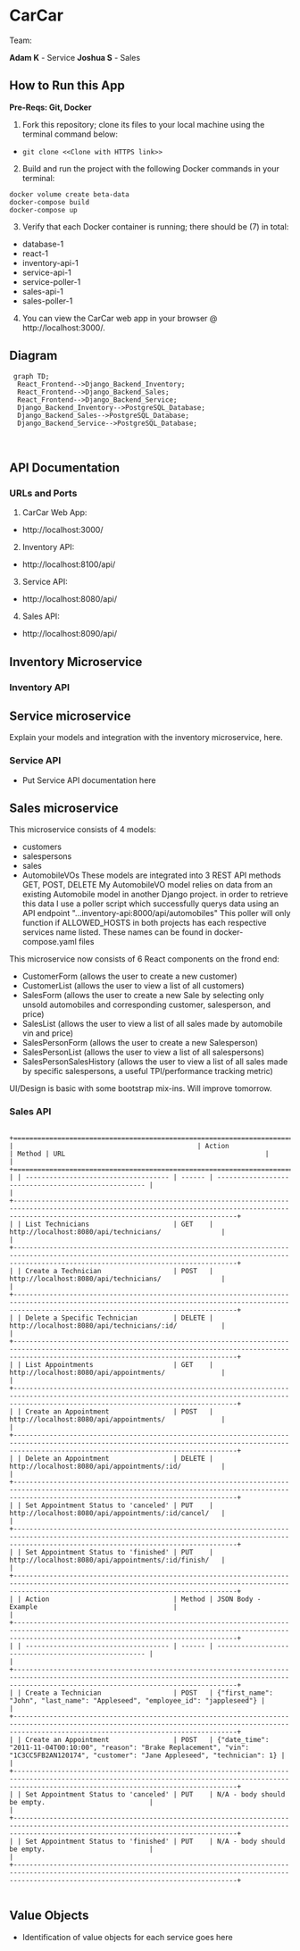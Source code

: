 # CarCar

Team:

**Adam K** - Service
**Joshua S** - Sales

## How to Run this App

**Pre-Reqs: Git, Docker**
​
1. Fork this repository; clone its files to your local machine using the terminal command below:
- `git clone <<Clone with HTTPS link>>`
​
2. Build and run the project with the following Docker commands in your terminal:
```
docker volume create beta-data
docker-compose build
docker-compose up
```
3. Verify that each Docker container is running; there should be (7) in total:
- database-1
- react-1
- inventory-api-1
- service-api-1
- service-poller-1
- sales-api-1
- sales-poller-1
​
4. You can view the CarCar web app in your browser @ http://localhost:3000/.
​
## Diagram
```mermaid
 graph TD;
  React_Frontend-->Django_Backend_Inventory;
  React_Frontend-->Django_Backend_Sales;
  React_Frontend-->Django_Backend_Service;
  Django_Backend_Inventory-->PostgreSQL_Database;
  Django_Backend_Sales-->PostgreSQL_Database;
  Django_Backend_Service-->PostgreSQL_Database;
```

​
## API Documentation

### URLs and Ports

1. CarCar Web App:
- http://localhost:3000/

2. Inventory API:
- http://localhost:8100/api/

3. Service API:
- http://localhost:8080/api/

4. Sales API:
- http://localhost:8090/api/

## Inventory Microservice

### Inventory API

## Service microservice

Explain your models and integration with the inventory
microservice, here.

### Service API
 - Put Service API documentation here

## Sales microservice

This microservice consists of 4 models:
- customers
- salespersons
- sales
- AutomobileVOs
These models are integrated into 3 REST API methods GET, POST, DELETE
My AutomobileVO model relies on data from an existing Automobile model in another Django project.
in order to retrieve this data I use a poller script which successfully querys data using an API endpoint "...inventory-api:8000/api/automobiles"
This poller will only function if ALLOWED_HOSTS in both projects has each respective services name listed. These names can be found in docker-compose.yaml files

This microservice now consists of 6 React components on the frond end:
- CustomerForm (allows the user to create a new customer)
- CustomerList (allows the user to view a list of all customers)
- SalesForm    (allows the user to create a new Sale by selecting only unsold automobiles and corresponding customer, salesperson, and price)
- SalesList    (allows the user to view a list of all sales made by automobile vin and price)
- SalesPersonForm (allows the user to create a new Salesperson)
- SalesPersonList (allows the user to view a list of all salespersons)
- SalesPersonSalesHistory (allows the user to view a list of all sales made by specific salespersons, a useful TPI/performance tracking metric)

UI/Design is basic with some bootstrap mix-ins. Will improve tomorrow.

### Sales API

```

+====================================================================================================================================================================================================+
|                                              | Action                               | Method | URL                                                  |                                              |
+====================================================================================================================================================================================================+
| | ------------------------------------ | ------ | ---------------------------------------------------- |                                                                                           |
+----------------------------------------------------------------------------------------------------------------------------------------------------------------------------------------------------+
| | List Technicians                     | GET    | http://localhost:8080/api/technicians/               |                                                                                           |
+----------------------------------------------------------------------------------------------------------------------------------------------------------------------------------------------------+
| | Create a Technician                  | POST   | http://localhost:8080/api/technicians/               |                                                                                           |
+----------------------------------------------------------------------------------------------------------------------------------------------------------------------------------------------------+
| | Delete a Specific Technician         | DELETE | http://localhost:8080/api/technicians/:id/           |                                                                                           |
+----------------------------------------------------------------------------------------------------------------------------------------------------------------------------------------------------+
| | List Appointments                    | GET    | http://localhost:8080/api/appointments/              |                                                                                           |
+----------------------------------------------------------------------------------------------------------------------------------------------------------------------------------------------------+
| | Create an Appointment                | POST   | http://localhost:8080/api/appointments/              |                                                                                           |
+----------------------------------------------------------------------------------------------------------------------------------------------------------------------------------------------------+
| | Delete an Appointment                | DELETE | http://localhost:8080/api/appointments/:id/          |                                                                                           |
+----------------------------------------------------------------------------------------------------------------------------------------------------------------------------------------------------+
| | Set Appointment Status to 'canceled' | PUT    | http://localhost:8080/api/appointments/:id/cancel/   |                                                                                           |
+----------------------------------------------------------------------------------------------------------------------------------------------------------------------------------------------------+
| | Set Appointment Status to 'finished' | PUT    | http://localhost:8080/api/appointments/:id/finish/   |                                                                                           |
+----------------------------------------------------------------------------------------------------------------------------------------------------------------------------------------------------+
| | Action                               | Method | JSON Body - Example                                  |                                                                                           |
+----------------------------------------------------------------------------------------------------------------------------------------------------------------------------------------------------+
| | ------------------------------------ | ------ | ---------------------------------------------------- |                                                                                           |
+----------------------------------------------------------------------------------------------------------------------------------------------------------------------------------------------------+
| | Create a Technician                  | POST   | {"first_name": "John", "last_name": "Appleseed", "employee_id": "jappleseed"} |                                                                  |
+----------------------------------------------------------------------------------------------------------------------------------------------------------------------------------------------------+
| | Create an Appointment                | POST   | {"date_time": "2011-11-04T00:10:00", "reason": "Brake Replacement", "vin": "1C3CC5FB2AN120174", "customer": "Jane Appleseed", "technician": 1} | |
+----------------------------------------------------------------------------------------------------------------------------------------------------------------------------------------------------+
| | Set Appointment Status to 'canceled' | PUT    | N/A - body should be empty.                          |                                                                                           |
+----------------------------------------------------------------------------------------------------------------------------------------------------------------------------------------------------+
| | Set Appointment Status to 'finished' | PUT    | N/A - body should be empty.                          |                                                                                           |
+----------------------------------------------------------------------------------------------------------------------------------------------------------------------------------------------------+


```






## Value Objects
 - Identification of value objects for each service goes here

